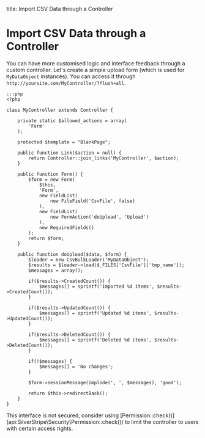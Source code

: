 title: Import CSV Data through a Controller

# Import CSV Data through a Controller

You can have more customised logic and interface feedback through a custom controller. Let's create a simple upload 
form (which is used for `MyDataObject` instances). You can access it through 
`http://yoursite.com/MyController/?flush=all`.

	:::php
	<?php

	class MyController extends Controller {

		private static $allowed_actions = array(
			'Form'
		);

		protected $template = "BlankPage";

		public function Link($action = null) {
			return Controller::join_links('MyController', $action);
		}

		public function Form() {
			$form = new Form(
				$this,
				'Form',
				new FieldList(
					new FileField('CsvFile', false)
				),
				new FieldList(
					new FormAction('doUpload', 'Upload')
				),
				new RequiredFields()
			);
			return $form;
		}

		public function doUpload($data, $form) {
			$loader = new CsvBulkLoader('MyDataObject');
			$results = $loader->load($_FILES['CsvFile']['tmp_name']);
			$messages = array();

			if($results->CreatedCount()) {
				$messages[] = sprintf('Imported %d items', $results->CreatedCount());
			}

			if($results->UpdatedCount()) {
				$messages[] = sprintf('Updated %d items', $results->UpdatedCount());
			}

			if($results->DeletedCount()) {
				$messages[] = sprintf('Deleted %d items', $results->DeletedCount());
			}

			if(!$messages) {
				$messages[] = 'No changes';
			}

			$form->sessionMessage(implode(', ', $messages), 'good');

			return $this->redirectBack();
		}
	}

<div class="alert" markdown="1">
This interface is not secured, consider using [Permission::check()](api:SilverStripe\Security\Permission::check()) to limit the controller to users with certain 
access rights.
</div>
